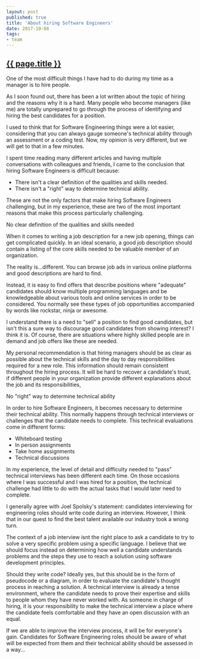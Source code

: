```yaml
---
layout: post
published: true
title: 'About hiring Software Engineers'
date: 2017-10-08
tags:
- team
---
```

<h2 class="article-title">
  <a href="{{ page.url | prepend: site.baseurl }}">{{ page.title }}</a>
</h2>

One of the most difficult things I have had to do during my time as a manager is to hire people.

As I soon found out, there has been a lot written about the topic of hiring and the reasons why it is a hard. Many people who become managers (like me) are totally unprepared to go through the process of identifying and hiring the best candidates for a position.

I used to think that for Software Engineering things were a lot easier, considering that you can always gauge someone's technical ability through an assessment or a coding test. Now, my opinion is very different, but we will get to that in a few minutes.

I spent time reading many different articles and having multiple conversations with colleagues and friends, I came to the conclusion that hiring Software Engineers is difficult because:

- There isn't a clear definition of the qualities and skills needed.
- There isn't a "right" way to determine technical ability.

These are not the only factors that make hiring Software Engineers challenging, but in my experience, these are two of the most important reasons that make this process particularly challenging.

No clear definition of the qualities and skills needed

When it comes to writing a job description for a new job opening, things can get complicated quickly. In an ideal scenario, a good job description should contain a listing of the core skills needed to be valuable member of an organization.

The reality is...different. You can browse job ads in various online platforms and good descriptions are hard to find.

Instead, it is easy to find offers that describe positions where "adequate" candidates should know multiple programming languages and be knowledgeable about various tools and online services in order to be considered. You normally see these types of job opportunities accompanied by words like rockstar, ninja or awesome.

I understand there is a need to "sell" a position to find good candidates, but isn't this a sure way to discourage good candidates from showing interest? I think it is. Of course, there are situations where highly skilled people are in demand and job offers like these are needed.

My personal recommendation is that hiring managers should be as clear as possible about the technical skills and the day to day responsibilities required for a new role. This information should remain consistent throughout the hiring process. It will be hard to recover a candidate's trust, if different people in your organization provide different explanations about the job and its responsibilities,  

No "right" way to determine technical ability

In order to hire Software Engineers, it becomes necessary to determine their technical ability. This normally happens through technical interviews or challenges that the candidate needs to complete. This technical evaluations come in different forms:

- Whiteboard testing
- In person assignments
- Take home assignments
- Technical discussions

In my experience, the level of detail and difficulty needed to "pass" technical interviews has been different each time. On those occasions where I was successful and I was hired for a position, the technical challenge had little to do with the actual tasks that I would later need to complete.

I generally agree with Joel Spolsky's statement: candidates interviewing for engineering roles should write code during an interview. However, I think that in our quest to find the best talent available our industry took a wrong turn.

The context of a job interview isnt the right place to ask a candidate to try to solve a very specific problem using a specific language. I believe that we should focus instead on determining how well a candidate understands problems and the steps they use to reach a solution using software development principles.

Should they write code? Ideally yes, but this should be in the form of pseudocode or a diagram, in order to evaluate the candidate's thought process in reaching a solution. A technical interview is already a tense environment, where the candidate needs to prove their expertise and skills to people whom they have never worked with. As someone in charge of hiring, it is your responsibility to make the technical interview a place where the candidate feels comfortable and they have an open discussion with an equal.

If we are able to improve the interview process, it will be for everyone's gain. Candidates for Software Engineering roles should be aware of what will be expected from them and their technical ability should be assessed in a way...